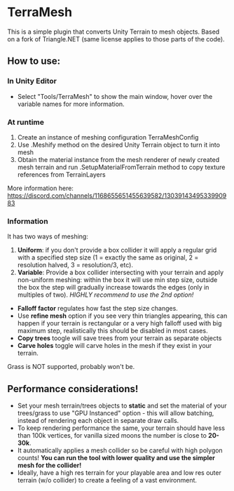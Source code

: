 # TerraMesh
This is a simple plugin that converts Unity Terrain to mesh objects. Based on a fork of Triangle.NET (same license applies to those parts of the code).

## How to use:

### In Unity Editor

- Select "Tools/TerraMesh" to show the main window, hover over the variable names for more information.

### At runtime

1. Create an instance of meshing configuration TerraMeshConfig
2. Use .Meshify method on the desired Unity Terrain object to turn it into mesh
3. Obtain the material instance from the mesh renderer of newly created mesh terrain and run .SetupMaterialFromTerrain method to copy texture references from TerrainLayers

More information here: https://discord.com/channels/1168655651455639582/1303914349533990983 

### Information

It has two ways of meshing:
1. **Uniform**: if you don't provide a box collider it will apply a regular grid with a specified step size (1 = exactly the same as original, 2 = resolution halved, 3 = resolution/3, etc).
2. **Variable**: Provide a box collider intersecting with your terrain and apply non-uniform meshing: within the box it will use min step size, outside the box the step will gradually increase towards the edges (only in multiples of two).
*HIGHLY recommend to use the 2nd option!*

- **Falloff factor** regulates how fast the step size changes.
- Use **refine mesh** option if you see very thin triangles appearing, this can happen if your terrain is rectangular or a very high falloff used with big maximum step, realistically this should be disabled in most cases.
- **Copy trees** toogle will save trees from your terrain as separate objects
- **Carve holes** toggle will carve holes in the mesh if they exist in your terrain. 

Grass is NOT supported, probably won't be.

## **Performance considerations!**

- Set your mesh terrain/trees objects to **static** and set the material of your trees/grass to use "GPU Instanced" option - this will allow batching, instead of rendering each object in separate draw calls.
 - To keep rendering performance the same, your terrain should have less than 100k vertices, for vanilla sized moons the number is close to **20-30k**.
- It automatically applies a mesh collider so be careful with high polygon counts! **You can run the tool with lower quality and use the simpler mesh for the collider!**
- Ideally, have a high res terrain for your playable area and low res outer terrain (w/o collider) to create a feeling of a vast environment.
